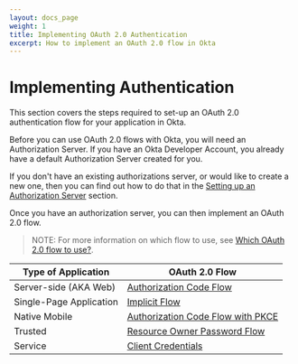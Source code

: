 ```yaml
---
layout: docs_page
weight: 1
title: Implementing OAuth 2.0 Authentication
excerpt: How to implement an OAuth 2.0 flow in Okta
---
```


# Implementing Authentication

This section covers the steps required to set-up an OAuth 2.0 authentication flow for your application in Okta. 

Before you can use OAuth 2.0 flows with Okta, you will need an Authorization Server. If you have an Okta Developer Account, you already have a default Authorization Server created for you. 

If you don't have an existing authorizations server, or would like to create a new one, then you can find out how to do that in the [Setting up an Authorization Server](set-up-authz-server) section.

Once you have an authorization server, you can then implement an OAuth 2.0 flow. 

> NOTE: For more information on which flow to use, see [Which OAuth 2.0 flow to use?](/authentication-guide/auth-overview/#which-oauth-20-flow-to-use).

| Type of Application     | OAuth 2.0 Flow|
|-----------------------------|----------------------------------------|
| Server-side (AKA Web)    | [Authorization Code Flow](auth-code)|
| Single-Page Application   | [Implicit Flow](implicit)|
| Native Mobile          | [Authorization Code Flow with PKCE](auth-code-pkce)|
| Trusted               | [Resource Owner Password Flow](password)|
| Service               | [Client Credentials](client-creds)|

